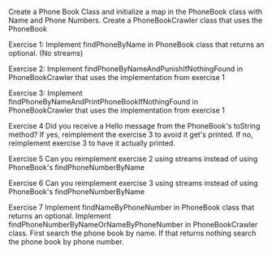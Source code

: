 

Create a Phone Book Class and initialize a map in the PhoneBook class with Name and Phone Numbers.
Create a PhoneBookCrawler class that uses the PhoneBook

Exercise 1:
Implement findPhoneByName in PhoneBook class that returns an optional. (No streams)

Exercise 2:
Implement findPhoneByNameAndPunishIfNothingFound in PhoneBookCrawler that uses the implementation from exercise 1

Exercise 3:
Implement findPhoneByNameAndPrintPhoneBookIfNothingFound in PhoneBookCrawler that uses the implementation from exercise 1

Exercise 4
Did you receive a Hello message from the PhoneBook's toString method? If yes, reimplement the exercise 3 to avoid it get's printed. If no, reimplement exercise 3 to have it actually printed.

Exercise 5
Can you reimplement exercise 2 using streams instead of using PhoneBook's findPhoneNumberByName

Exercise 6
Can you reimplement exercise 3 using streams instead of using PhoneBook's findPhoneNumberByName

Exercise 7
Implement findNameByPhoneNumber in PhoneBook class that returns an optional. Implement findPhoneNumberByNameOrNameByPhoneNumber in PhoneBookCrawler class. First search the phone book by name. If that returns nothing search the phone book by phone number.
